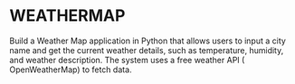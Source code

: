 # WEATHERMAP
Build a Weather Map application in Python that allows users to input a city name and get the current weather details, such as temperature, humidity, and weather description. The system uses a free weather API ( OpenWeatherMap) to fetch data.
